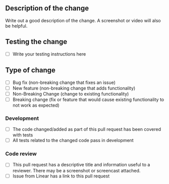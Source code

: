 ## Description of the change

Write out a good description of the change. A screenshot or video will also be helpful.

## Testing the change

- [ ] Write your testing instructions here

## Type of change

- [ ] Bug fix (non-breaking change that fixes an issue)
- [ ] New feature (non-breaking change that adds functionality)
- [ ] Non-Breaking Change (change to existing functionality)
- [ ] Breaking change (fix or feature that would cause existing functionality to not work as expected)

### Development

- [ ] The code changed/added as part of this pull request has been covered with tests
- [ ] All tests related to the changed code pass in development

### Code review

- [ ] This pull request has a descriptive title and information useful to a reviewer. There may be a screenshot or screencast attached.
- [ ] Issue from Linear has a link to this pull request
